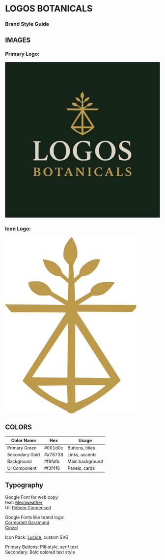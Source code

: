 # LOGOS BOTANICALS
### Brand Style Guide

## IMAGES

### Primary Logo:  
![Scalable Primary Logo](../public/images/SquareLogo-scalable.svg)

### Icon Logo:  
![Scalable Emblem](../public/images/emblem.svg)

## COLORS  

|Color Name |	Hex |	Usage|
|---|---|---|
|Primary Green	| #001d0c	| Buttons, titles|
|Secondary Gold |	#a78738 |	Links, accents|
|Background	| #f9fafb | Main background|
|UI Component|#f3f4f6| Panels, cards |
## Typography

Google Font for web copy:  
text: [Merriweather]()  
UI: [Roboto Condensed]() 

Google Fonts like brand logo:   
[Cormorant Garamond](https://fonts.google.com/specimen/Cormorant+Garamond)  
[Cinzel](https://fonts.google.com/specimen/Cinzel)

Icon Pack: [Lucide](https://lucide.dev/), custom SVG

Primary Buttons: Pill-style, serif text  
Secondary: Bold colored text style
